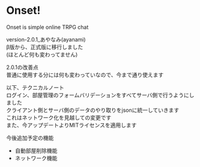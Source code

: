 # Onset!

Onset is simple online TRPG chat

version-2.0.1_あやなみ(ayanami)  
β版から、正式版に移行しました  
(ほとんど何も変わってません)  
  
2.0.1の改善点  
普通に使用する分には何も変わっていなので、今まで通り使えます  
  
以下、テクニカルノート  
ログイン、部屋管理のフォームバリデーションをすべてサーバ側で行うようにしました  
クライアント側とサーバ側のデータのやり取りをjsonに統一していきます  
これはネットワーク化を見越しての変更です  
また、今アップデートよりMITライセンスを適用します  
  
今後追加予定の機能
+ 自動部屋削除機能
+ ネットワーク機能
